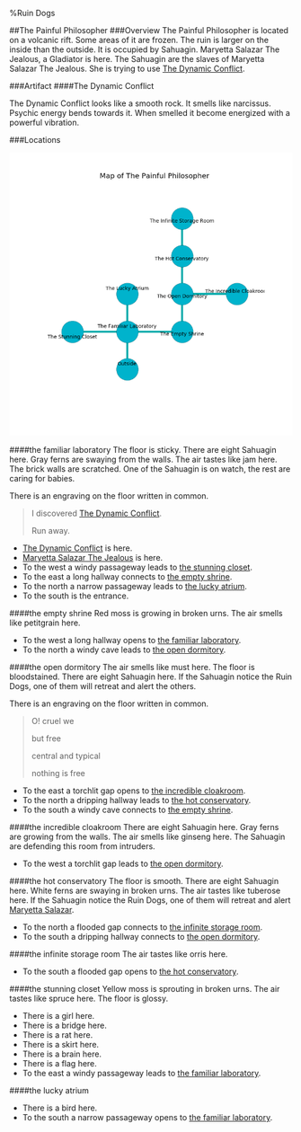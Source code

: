 %Ruin Dogs

##The Painful Philosopher
###Overview
The Painful Philosopher is located on a volcanic rift. Some areas of it are frozen. The ruin is larger on the inside than the outside. It is occupied by Sahuagin. <a name="Maryetta-Salazar-The-Jealous"></a>Maryetta Salazar The Jealous, a Gladiator is here. The Sahuagin are the slaves of Maryetta Salazar The Jealous. She  is trying to use [The Dynamic Conflict](#The-Dynamic-Conflict). 



###Artifact
####<a name="The-Dynamic-Conflict"></a>The Dynamic Conflict


The Dynamic Conflict looks like a smooth rock. It smells like narcissus. Psychic energy bends towards it. When smelled it become energized with a powerful vibration. 





###Locations


![](../v2/images/The-Painful-Philosopher.png)

####<a name="the-familiar-laboratory"></a>the familiar laboratory
The floor is sticky. There are eight Sahuagin here. Gray ferns are swaying from the walls. The air tastes like jam here. The brick walls are scratched. One of the Sahuagin is on watch, the rest are caring for babies. 

There is an engraving on the floor written in common. 

> I discovered [The Dynamic Conflict](#The-Dynamic-Conflict).
>
> Run away.
>


* [The Dynamic Conflict](#The-Dynamic-Conflict) is here.
* [Maryetta Salazar The Jealous](#Maryetta-Salazar-The-Jealous) is here.
* To the west a windy passageway leads to [the stunning closet](#the-stunning-closet).
* To the east a long hallway connects to [the empty shrine](#the-empty-shrine).
* To the north a narrow passageway leads to [the lucky atrium](#the-lucky-atrium).
* To the south is the entrance.


####<a name="the-empty-shrine"></a>the empty shrine
Red moss is growing in broken urns. The air smells like petitgrain here. 



* To the west a long hallway opens to [the familiar laboratory](#the-familiar-laboratory).
* To the north a windy cave leads to [the open dormitory](#the-open-dormitory).


####<a name="the-open-dormitory"></a>the open dormitory
The air smells like must here. The floor is bloodstained. There are eight Sahuagin here. If the Sahuagin notice the Ruin Dogs, one of them will retreat and alert the others. 

There is an engraving on the floor written in common. 

> O! cruel we
>
> but free
>
> central and typical
>
> nothing is free
>


* To the east a torchlit gap opens to [the incredible cloakroom](#the-incredible-cloakroom).
* To the north a dripping hallway leads to [the hot conservatory](#the-hot-conservatory).
* To the south a windy cave connects to [the empty shrine](#the-empty-shrine).


####<a name="the-incredible-cloakroom"></a>the incredible cloakroom
There are eight Sahuagin here. Gray ferns are growing from the walls. The air smells like ginseng here. The Sahuagin are defending this room from intruders. 



* To the west a torchlit gap leads to [the open dormitory](#the-open-dormitory).


####<a name="the-hot-conservatory"></a>the hot conservatory
The floor is smooth. There are eight Sahuagin here. White ferns are swaying in broken urns. The air tastes like tuberose here. If the Sahuagin notice the Ruin Dogs, one of them will retreat and alert [Maryetta Salazar](#Maryetta-Salazar). 



* To the north a flooded gap connects to [the infinite storage room](#the-infinite-storage-room).
* To the south a dripping hallway connects to [the open dormitory](#the-open-dormitory).


####<a name="the-infinite-storage-room"></a>the infinite storage room
The air tastes like orris here. 



* To the south a flooded gap opens to [the hot conservatory](#the-hot-conservatory).


####<a name="the-stunning-closet"></a>the stunning closet
Yellow moss is sprouting in broken urns. The air tastes like spruce here. The floor is glossy. 



* There is a girl here.
* There is a bridge here.
* There is a rat here.
* There is a skirt here.
* There is a brain here.
* There is a flag here.
* To the east a windy passageway leads to [the familiar laboratory](#the-familiar-laboratory).


####<a name="the-lucky-atrium"></a>the lucky atrium




* There is a bird here.
* To the south a narrow passageway opens to [the familiar laboratory](#the-familiar-laboratory).


